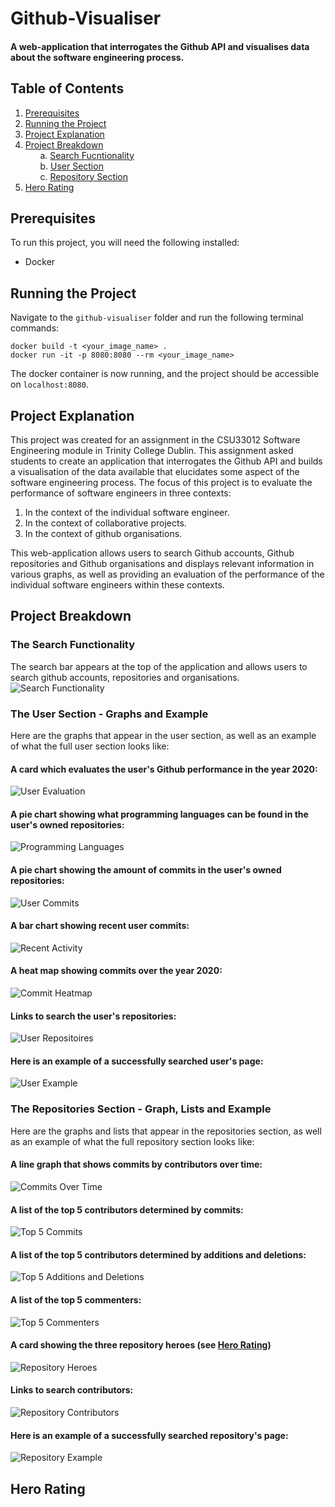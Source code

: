 # Github-Visualiser
#### A web-application that interrogates the Github API and visualises data about the software engineering process.

## Table of Contents
1. [Prerequisites](#prerequisites)
2. [Running the Project](#running-the-project)
3. [Project Explanation](#explanation)
4. [Project Breakdown](#project-breakdown)  
&nbsp;&nbsp;&nbsp;&nbsp;&nbsp;&nbsp;a. [Search Fucntionality](#the-search-functionality)  
&nbsp;&nbsp;&nbsp;&nbsp;&nbsp;&nbsp;b. [User Section](#the-user-section---graphs-and-example)  
&nbsp;&nbsp;&nbsp;&nbsp;&nbsp;&nbsp;c. [Repository Section](#the-repositories-section---graph-lists-and-example)
5. [Hero Rating](#hero-rating)

## Prerequisites
To run this project, you will need the following installed:

- Docker

## Running the Project
Navigate to the `github-visualiser` folder and run the following terminal commands:

```
docker build -t <your_image_name> .
docker run -it -p 8080:8080 --rm <your_image_name>
```
The docker container is now running, and the project should be accessible on `localhost:8080`.

## Project Explanation
This project was created for an assignment in the CSU33012 Software Engineering module in Trinity College Dublin. This
assignment asked students to create an application that interrogates the Github API and builds a visualisation of the data
available that elucidates some aspect of the software engineering process. The focus of this project is to evaluate the
performance of software engineers in three contexts:

1. In the context of the individual software engineer.
2. In the context of collaborative projects.
3. In the context of github organisations.

This web-application allows users to search Github accounts, Github repositories and Github organisations and
displays relevant information in various graphs, as well as providing an evaluation of the performance of the 
individual software engineers within these contexts.

## Project Breakdown
### The Search Functionality
The search bar appears at the top of the application and allows users to search github accounts, repositories and organisations.
![Search Functionality](img/search.gif)

### The User Section - Graphs and Example
Here are the graphs that appear in the user section, as well as an example of what the full user section looks like:  
#### A card which evaluates the user's Github performance in the year 2020:  
![User Evaluation](img/user-evaluation.PNG)
#### A pie chart showing what programming languages can be found in the user's owned repositories:  
![Programming Languages](img/user-languages.PNG)
#### A pie chart showing the amount of commits in the user's owned repositories:  
![User Commits](img/user-commits.PNG)
#### A bar chart showing recent user commits:  
![Recent Activity](img/user-recent-activity.PNG)
#### A heat map showing commits over the year 2020:  
![Commit Heatmap](img/user-heatmap.PNG)
#### Links to search the user's repositories:  
![User Repositoires](img/user-repos.PNG)
#### Here is an example of a successfully searched user's page:
![User Example](img/user-example.gif)

### The Repositories Section - Graph, Lists and Example
Here are the graphs and lists that appear in the repositories section, as well as an example of what the full repository section looks like:
#### A line graph that shows commits by contributors over time:  
![Commits Over Time](img/repo-over-time.PNG)  
#### A list of the top 5 contributors determined by commits:  
![Top 5 Commits](img/repo-top-five-commits.PNG)
#### A list of the top 5 contributors determined by additions and deletions:  
![Top 5 Additions and Deletions](img/repo-top-five-additions.PNG)  
#### A list of the top 5 commenters:  
![Top 5 Commenters](img/repo-top-five-commenters.PNG)  
#### A card showing the three repository heroes (see [Hero Rating](#hero-rating))  
![Repository Heroes](img/repo-heroes.PNG)  
#### Links to search contributors:  
![Repository Contributors](img/repo-contributors.PNG)
#### Here is an example of a successfully searched repository's page:  
![Repository Example](img/repo-example.gif)



## Hero Rating








